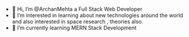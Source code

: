 - 👋 Hi, I’m @ArchanMehta a Full Stack Web Developer
- 👀 I’m interested in learning about new technologies around the world and also interested in space research , theories also.
- 🌱 I’m currently learning MERN Stack Development


